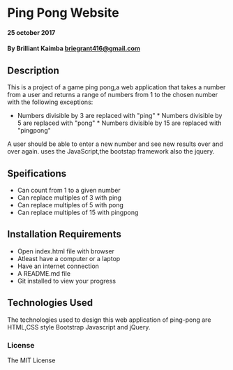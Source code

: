 #  Ping Pong Website

#### 25 october 2017

#### By Brilliant Kaimba briegrant416@gmail.com

## Description
   
   This is a project of a game ping pong,a web application that takes a number from a user and returns a range of numbers from 1 to the chosen number with the following exceptions:

   * Numbers divisible by 3 are replaced with "ping"
	* Numbers divisible by 5 are replaced with "pong"
    * Numbers divisible by 15 are replaced with "pingpong" 

   A user should be able to enter a new number and see new results over and over again.
   uses the JavaScript,the bootstap framework also the jquery.

## Speifications
  * Can count from 1 to a given number
  * Can replace multiples of 3 with ping
  * Can replace multiples of 5 with pong
  * Can replace multiples of 15 with pingpong

## Installation Requirements
 * Open index.html file with browser
 * Atleast have a computer or a laptop
 * Have an internet connection
 * A README.md file
 * Git installed to view your progress

## Technologies Used
The technologies used to design this web application of ping-pong are HTML,CSS style
Bootstrap Javascript and jQuery.

### License
The MIT License